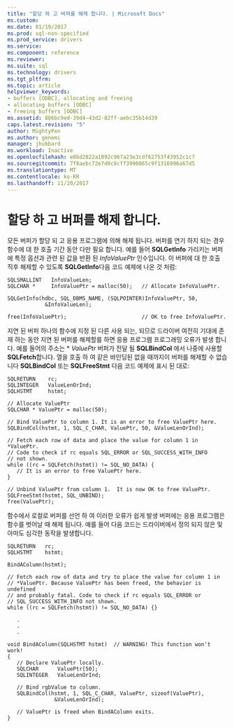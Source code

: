 ```yaml
---
title: "할당 하 고 버퍼를 해제 합니다. | Microsoft Docs"
ms.custom: 
ms.date: 01/19/2017
ms.prod: sql-non-specified
ms.prod_service: drivers
ms.service: 
ms.component: reference
ms.reviewer: 
ms.suite: sql
ms.technology: drivers
ms.tgt_pltfrm: 
ms.topic: article
helpviewer_keywords:
- buffers [ODBC], allocating and freeing
- allocating buffers [ODBC]
- freeing buffers [ODBC]
ms.assetid: 886bc9ed-39d4-43d2-82ff-aebc35b14d39
caps.latest.revision: "5"
author: MightyPen
ms.author: genemi
manager: jhubbard
ms.workload: Inactive
ms.openlocfilehash: e8bd2822a1892c967a23e3cdf62753f43952c1c7
ms.sourcegitcommit: 7f8aebc72e7d0c8cff3990865c9f1316996a67d5
ms.translationtype: MT
ms.contentlocale: ko-KR
ms.lasthandoff: 11/20/2017
---
```

# <a name="allocating-and-freeing-buffers"></a>할당 하 고 버퍼를 해제 합니다.
모든 버퍼가 할당 되 고 응용 프로그램에 의해 해제 됩니다. 버퍼를 연기 하지 되는 경우 함수에 대 한 호출 기간 동안 다만 필요 합니다. 예를 들어 **SQLGetInfo** 가리키는 버퍼에 특정 옵션과 관련 된 값을 반환 된 *InfoValuePtr* 인수입니다. 이 버퍼에 대 한 호출 직후 해제할 수 있도록 **SQLGetInfo**다음 코드 예제에 나온 것 처럼:  
  
```  
SQLSMALLINT   InfoValueLen;  
SQLCHAR *     InfoValuePtr = malloc(50);   // Allocate InfoValuePtr.  
  
SQLGetInfo(hdbc, SQL_DBMS_NAME, (SQLPOINTER)InfoValuePtr, 50,  
            &InfoValueLen);  
  
free(InfoValuePtr);                        // OK to free InfoValuePtr.  
```  
  
 지연 된 버퍼 하나의 함수에 지정 된 다른 사용 되는, 되므로 드라이버 여전히 기대에 존재 하는 동안 지연 된 버퍼를 해제할를 하면 응용 프로그램 프로그래밍 오류가 발생 합니다. 예를 들어의 주소는 \* *ValuePtr* 버퍼가 전달 될 **SQLBindCol** 에서 나중에 사용할 **SQLFetch**합니다. 열을 호출 하 여 같은 바인딩된 없을 때까지이 버퍼를 해제할 수 없습니다 **SQLBindCol** 또는 **SQLFreeStmt** 다음 코드 예제에 표시 된 대로:  
  
```  
SQLRETURN    rc;  
SQLINTEGER   ValueLenOrInd;  
SQLHSTMT     hstmt;  
  
// Allocate ValuePtr  
SQLCHAR * ValuePtr = malloc(50);  
  
// Bind ValuePtr to column 1. It is an error to free ValuePtr here.  
SQLBindCol(hstmt, 1, SQL_C_CHAR, ValuePtr, 50, &ValueLenOrInd);  
  
// Fetch each row of data and place the value for column 1 in *ValuePtr.  
// Code to check if rc equals SQL_ERROR or SQL_SUCCESS_WITH_INFO   
// not shown.  
while ((rc = SQLFetch(hstmt)) != SQL_NO_DATA) {  
   // It is an error to free ValuePtr here.  
}  
  
// Unbind ValuePtr from column 1.  It is now OK to free ValuePtr.  
SQLFreeStmt(hstmt, SQL_UNBIND);  
free(ValuePtr);  
```  
  
 함수에서 로컬로 버퍼를 선언 하 여 이러한 오류가 쉽게 발생 버퍼에는 응용 프로그램은 함수를 벗어날 때 해제 됩니다. 예를 들어 다음 코드는 드라이버에서 정의 되지 않은 및 아마도 심각한 동작을 발생합니다.  
  
```  
SQLRETURN   rc;  
SQLHSTMT    hstmt;  
  
BindAColumn(hstmt);  
  
// Fetch each row of data and try to place the value for column 1 in  
// *ValuePtr. Because ValuePtr has been freed, the behavior is undefined  
// and probably fatal. Code to check if rc equals SQL_ERROR or   
// SQL_SUCCESS_WITH_INFO not shown.  
while ((rc = SQLFetch(hstmt)) != SQL_NO_DATA) {}  
  
   .  
   .  
   .  
  
void BindAColumn(SQLHSTMT hstmt)  // WARNING! This function won't work!  
{  
   // Declare ValuePtr locally.  
   SQLCHAR      ValuePtr[50];  
   SQLINTEGER   ValueLenOrInd;  
  
   // Bind rgbValue to column.  
   SQLBindCol(hstmt, 1, SQL_C_CHAR, ValuePtr, sizeof(ValuePtr),  
               &ValueLenOrInd);  
  
   // ValuePtr is freed when BindAColumn exits.  
}  
```
